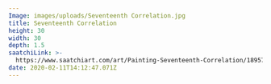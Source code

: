 ```yaml
---
Image: images/uploads/Seventeenth Correlation.jpg
title: Seventeenth Correlation
height: 30
width: 30
depth: 1.5
saatchiLink: >-
  https://www.saatchiart.com/art/Painting-Seventeenth-Correlation/189576/3468961/view
date: 2020-02-11T14:12:47.071Z
---
```


